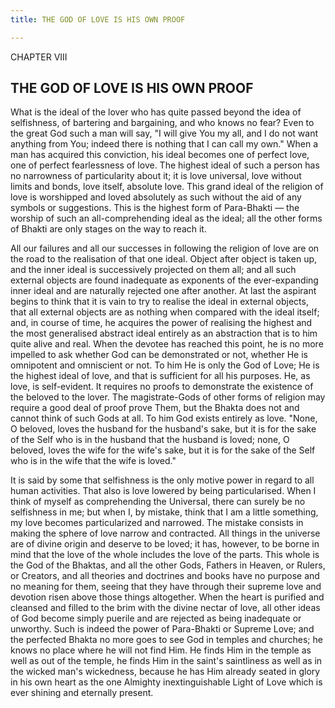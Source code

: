 ```yaml
---
title: THE GOD OF LOVE IS HIS OWN PROOF

---
```





  

CHAPTER VIII

## THE GOD OF LOVE IS HIS OWN PROOF

What is the ideal of the lover who has quite passed beyond the idea of
selfishness, of bartering and bargaining, and who knows no fear? Even to
the great God such a man will say, "I will give You my all, and I do not
want anything from You; indeed there is nothing that I can call my own."
When a man has acquired this conviction, his ideal becomes one of
perfect love, one of perfect fearlessness of love. The highest ideal of
such a person has no narrowness of particularity about it; it is love
universal, love without limits and bonds, love itself, absolute love.
This grand ideal of the religion of love is worshipped and loved
absolutely as such without the aid of any symbols or suggestions. This
is the highest form of Para-Bhakti — the worship of such an
all-comprehending ideal as the ideal; all the other forms of Bhakti are
only stages on the way to reach it.

All our failures and all our successes in following the religion of love
are on the road to the realisation of that one ideal. Object after
object is taken up, and the inner ideal is successively projected on
them all; and all such external objects are found inadequate as
exponents of the ever-expanding inner ideal and are naturally rejected
one after another. At last the aspirant begins to think that it is vain
to try to realise the ideal in external objects, that all external
objects are as nothing when compared with the ideal itself; and, in
course of time, he acquires the power of realising the highest and the
most generalised abstract ideal entirely as an abstraction that is to
him quite alive and real. When the devotee has reached this point, he is
no more impelled to ask whether God can be demonstrated or not, whether
He is omnipotent and omniscient or not. To him He is only the God of
Love; He is the highest ideal of love, and that is sufficient for all
his purposes. He, as love, is self-evident. It requires no proofs to
demonstrate the existence of the beloved to the lover. The
magistrate-Gods of other forms of religion may require a good deal of
proof prove Them, but the Bhakta does not and cannot think of such Gods
at all. To him God exists entirely as love. "None, O beloved, loves the
husband for the husband's sake, but it is for the sake of the Self who
is in the husband that the husband is loved; none, O beloved, loves the
wife for the wife's sake, but it is for the sake of the Self who is in
the wife that the wife is loved."

It is said by some that selfishness is the only motive power in regard
to all human activities. That also is love lowered by being
particularised. When I think of myself as comprehending the Universal,
there can surely be no selfishness in me; but when I, by mistake, think
that I am a little something, my love becomes particularized and
narrowed. The mistake consists in making the sphere of love narrow and
contracted. All things in the universe are of divine origin and deserve
to be loved; it has, however, to be borne in mind that the love of the
whole includes the love of the parts. This whole is the God of the
Bhaktas, and all the other Gods, Fathers in Heaven, or Rulers, or
Creators, and all theories and doctrines and books have no purpose and
no meaning for them, seeing that they have through their supreme love
and devotion risen above those things altogether. When the heart is
purified and cleansed and filled to the brim with the divine nectar of
love, all other ideas of God become simply puerile and are rejected as
being inadequate or unworthy. Such is indeed the power of Para-Bhakti or
Supreme Love; and the perfected Bhakta no more goes to see God in
temples and churches; he knows no place where he will not find Him. He
finds Him in the temple as well as out of the temple, he finds Him in
the saint's saintliness as well as in the wicked man's wickedness,
because he has Him already seated in glory in his own heart as the one
Almighty inextinguishable Light of Love which is ever shining and
eternally present.


